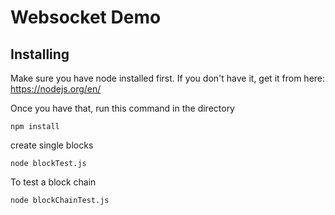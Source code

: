 # Websocket Demo

## Installing
Make sure you have node installed first. If you don't have it, get it from here: https://nodejs.org/en/

Once you have that, run this command in the directory
```
npm install
```
create single blocks
```
node blockTest.js
```
To test a block chain
```
node blockChainTest.js
```
